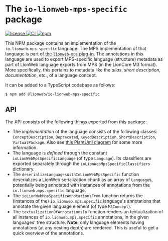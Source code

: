 # The `io-lionweb-mps-specific` package

[![license](https://img.shields.io/badge/License-Apache%202.0-green.svg?style=flat)
](./LICENSE)
[![CI](https://github.com/LionWeb-io/lionweb-typescript/actions/workflows/test.yaml/badge.svg)
](https://github.com/LionWeb-io/lionweb-typescript/actions/workflows/test.yaml)
[![npm](https://img.shields.io/npm/v/%40lionweb%2Fio-lionweb-mps-specific?label=%40lionweb%2Fio-lionweb-mps-specific)
](https://www.npmjs.com/package/@lionweb/io-lionweb-mps-specific)

This NPM package contains an implementation of the `io.lionweb.mps.specific` language.
The MPS implementation of that language is part of [the `lionweb-mps` plug-in](https://github.com/LionWeb-io/lionweb-mps/tree/mps2021.3).
The annotations in this language are used to export MPS-specific language (structure) metadata as part of LionWeb language exports from MPS (in the LionCore M3 format).
More specifically, this pertains to metadata like the *alias*, *short description*, *documentation*, etc., of a language concept.

It can be added to a TypeScript codebase as follows:

```shell
$ npm add @lionweb/io-lionweb-mps-specific
```

## API

The API consists of the following things exported from this package:

* The _implementation_ of the language consists of the following classes: `ConceptDescription`, `Deprecated`, `KeyedDescription`, `ShortDescription`, `VirtualPackage`.
    Also see [this PlantUml diagram](meta/io.lionweb.mps.specific.puml) for some more information.
* The language is _defined_ through the constant `ioLionWebMpsSpecificLanguage` (of type `Language`).
    Its classifiers are exported separately through the `ioLionWebMpsSpecificClassifiers` dictionary.
* The `deserializeLanguagesWithIoLionWebMpsSpecific` function deserializes a LionWeb serialization chunk as an array of `Language`s, potentially being annotated with instances of annotations from the `io.lionweb.mps.specific` language.
* The `ioLionWebMpsSpecificAnnotationsFrom` function returns the (instances of the) `io.lionweb.mps.specific` language's annotations that annotate the given language element (of type `M3Concept`).
* The `textualizationOfAnnotationsIn` function renders an textualization of all instances of `io.lionweb.mps.specific` annotations, in the given languages' tree structure.
    **Note**: only language elements having annotations (at any nesting depth) are rendered.
    This is useful to get a quick overview of the annotations.


